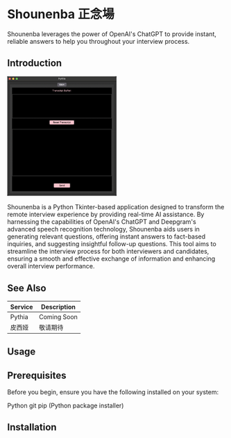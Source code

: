 # Shounenba 正念場

Shounenba leverages the power of OpenAI's ChatGPT to provide instant, reliable answers to help you throughout your interview process.

## Introduction

<img src="/1.png" alt="Tkinter Interface" width=50%/>

Shounenba is a Python Tkinter-based application designed to transform the remote interview experience by providing real-time AI assistance. By harnessing the capabilities of OpenAI's ChatGPT and Deepgram's advanced speech recognition technology, Shounenba aids users in generating relevant questions, offering instant answers to fact-based inquiries, and suggesting insightful follow-up questions. This tool aims to streamline the interview process for both interviewers and candidates, ensuring a smooth and effective exchange of information and enhancing overall interview performance.

## See Also

| Service  | Description |
| ------------- | ------------- |
| Pythia  | Coming Soon  |
| 皮西娅  | 敬请期待  |

## Usage

## Prerequisites

Before you begin, ensure you have the following installed on your system:

Python 
git
pip (Python package installer)

## Installation

##
